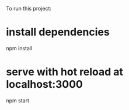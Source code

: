 To run this project:

# install dependencies
npm install

# serve with hot reload at localhost:3000
npm start
